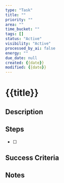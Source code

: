 ```yaml
---
type: "Task"
title: ""
priority: ""
area: ""
time_bucket: ""
tags: []
status: "Active"
visibility: "Active"
processed_by_ai: false
energy: ""
due_date: null
created: {{date}}
modified: {{date}}
---
```


# {{title}}

## Description


## Steps
- [ ]

## Success Criteria


## Notes

